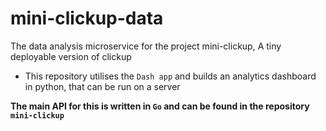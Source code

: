 # mini-clickup-data
The data analysis microservice for the project mini-clickup, A tiny deployable version of clickup

- This repository utilises the `Dash app` and builds an analytics dashboard in python, that can be run on a server

**The main API for this is written in `Go` and can be found in the repository `mini-clickup`**
